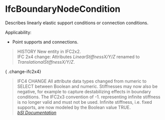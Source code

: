 IfcBoundaryNodeCondition
========================
Describes linearly elastic support conditions or connection conditions.  
  
Applicability:  
  
* Point supports and connections.  
  
> HISTORY  New entity in IFC2x2.  
> IFC 2x4 change: Attributes _LinearStiffnessX/Y/Z_ renamed to
> _TranslationalStiffnessX/Y/Z_.  
  
{ .change-ifc2x4}  
> IFC4 CHANGE All attribute data types changed from numeric to SELECT between
> Boolean and numeric. Stiffnesses may now also be negative, for example to
> capture destabilizing effects in boundary conditions. The IFC2x3 convention
> of -1. representing infinite stiffness is no longer valid and must not be
> used. Infinite stiffness, i.e. fixed supports, are now modeled by the
> Boolean value TRUE.  
[ _bSI
Documentation_](https://standards.buildingsmart.org/IFC/DEV/IFC4_2/FINAL/HTML/schema/ifcstructuralloadresource/lexical/ifcboundarynodecondition.htm)


